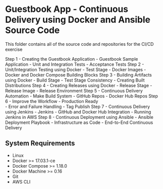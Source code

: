 # Guestbook App - Continuous Delivery using Docker and Ansible Source Code

This folder contains all of the source code and repositories for the CI/CD exercise


Step 1 - Creating the Guestbook Application
	- Guestbook Sample Application
	- Unit and Integration Tests
	- Acceptance Tests
Step 2 - Unit/Integration Testing using Docker
	- Test Stage
	- Docker Images
	- Docker and Docker Compose Building Blocks
Step 3 - Building Artifacts using Docker
	- Build Stage
	- Test Stage Consistency
	- Creating Built Distributions
Step 4 - Creating Releases using Docker
	- Release Stage
	- Release Image
	- Release Environment
Step 5 - Continuous Delivery Automation
	- Make Build System
	- GitHub Repos
	- Docker Hub Repos
Step 6 - Improve the Workflow
	- Production Ready	
	- Error and Failure Handling
	- Tag Publish
Step 7 - Continuous Delivery using Jenkins
	- Jenkins
	- GitHub and Docker Hub Integration
	- Running Jenkins in AWS
Step 8 - Continuous Deployment using Ansible
	- Ansible Deployment Playbook
	- Infrastructure as Code
	- End-to-End Continuous Delivery
	

## System Requirements

- Linux
- Docker >= 17.03.1-ce
- Docker Compose >= 1.18.0
- Docker Machine >= 0.16
- Git
- AWS CLI